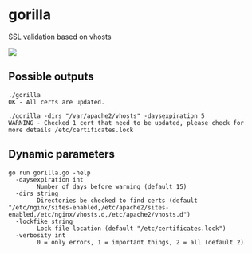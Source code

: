 # gorilla
SSL validation based on vhosts

<img src="https://github.com/maurodelazeri/gorrilla/blob/master/gorilla.png">

## Possible outputs

```
./gorilla
OK - All certs are updated.
```

```
./gorilla -dirs "/var/apache2/vhosts" -daysexpiration 5
WARNING - Checked 1 cert that need to be updated, please check for more details /etc/certificates.lock
```

## Dynamic parameters

```
go run gorilla.go -help
  -daysexpiration int
    	Number of days before warning (default 15)
  -dirs string
    	Directories be checked to find certs (default "/etc/nginx/sites-enabled,/etc/apache2/sites-enabled,/etc/nginx/vhosts.d,/etc/apache2/vhosts.d")
  -lockfike string
    	Lock file location (default "/etc/certificates.lock")
  -verbosity int
    	0 = only errors, 1 = important things, 2 = all (default 2)
```
